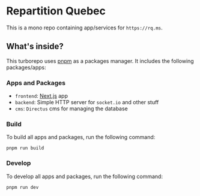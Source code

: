 # Repartition Quebec

This is a mono repo containing app/services for `https://rq.ms`.

## What's inside?

This turborepo uses [pnpm](https://pnpm.io) as a packages manager. It includes the following packages/apps:

### Apps and Packages

- `frontend`: [Next.js](https://nextjs.org) app
- `backend`: Simple HTTP server for `socket.io` and other stuff
- `cms`: `Directus` cms for managing the database

### Build

To build all apps and packages, run the following command:

```
pnpm run build
```

### Develop

To develop all apps and packages, run the following command:

```
pnpm run dev
```

